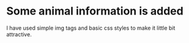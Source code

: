 # Some animal information is added
<p>I have used simple img tags and basic css styles to make it little bit attractive.</p>
